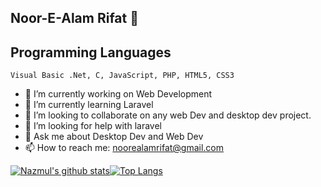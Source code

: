  ## Noor-E-Alam Rifat 👋
 
 ## Programming Languages
```
Visual Basic .Net, C, JavaScript, PHP, HTML5, CSS3
```




- 🔭 I’m currently working on Web Development
- 🌱 I’m currently learning Laravel
- 👯 I’m looking to collaborate on any web Dev and desktop dev project.
- 🤔 I’m looking for help with laravel
- 💬 Ask me about Desktop Dev and Web Dev
- 📫 How to reach me: noorealamrifat@gmail.com



[![Nazmul's github stats](https://github-readme-stats.vercel.app/api?username=na-rifat)](https://github.com/na-rifat/github-readme-stats)[![Top Langs](https://github-readme-stats.vercel.app/api/top-langs/?username=na-rifat&layout=compact)](https://github.com/na-rifat/github-readme-stats)
